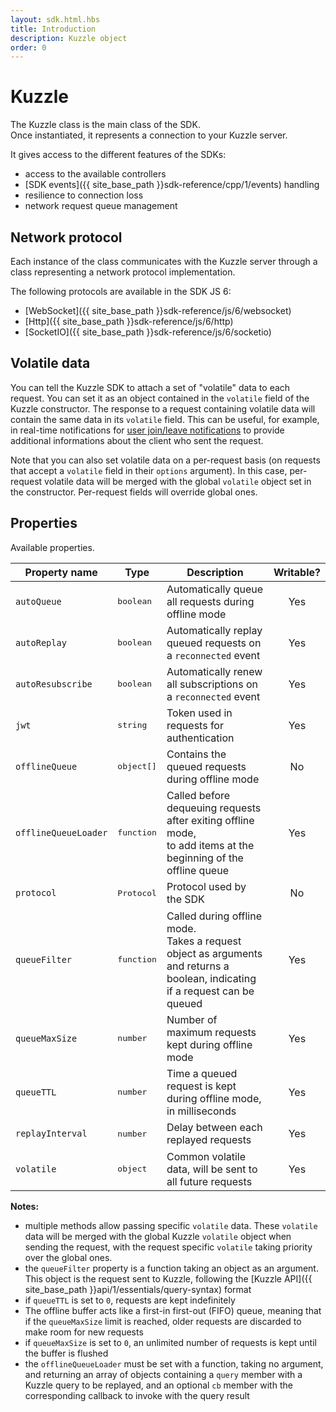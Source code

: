 ```yaml
---
layout: sdk.html.hbs
title: Introduction
description: Kuzzle object
order: 0
---
```


# Kuzzle

The Kuzzle class is the main class of the SDK.  
Once instantiated, it represents a connection to your Kuzzle server.

It gives access to the different features of the SDKs:
 - access to the available controllers
 - [SDK events]({{ site_base_path }}sdk-reference/cpp/1/events) handling
 - resilience to connection loss
 - network request queue management

## Network protocol

Each instance of the class communicates with the Kuzzle server through a class representing a network protocol implementation.  

The following protocols are available in the SDK JS 6:
  - [WebSocket]({{ site_base_path }}sdk-reference/js/6/websocket)
  - [Http]({{ site_base_path }}sdk-reference/js/6/http)
  - [SocketIO]({{ site_base_path }}sdk-reference/js/6/socketio)

## Volatile data

You can tell the Kuzzle SDK to attach a set of "volatile" data to each request. You can set it as an object contained in the `volatile` field of the Kuzzle constructor. The response to a request containing volatile data will contain the same data in its `volatile` field. This can be useful, for example, in real-time notifications for [user join/leave notifications]({{site_base_path}}api/1/essentials/volatile-data/) to provide additional informations about the client who sent the request.

Note that you can also set volatile data on a per-request basis (on requests that accept a `volatile` field in their `options` argument). In this case, per-request volatile data will be merged with the global `volatile` object set in the constructor. Per-request fields will override global ones.

## Properties

Available properties.

| Property name        | Type     | Description          | Writable? |
| -------------------- | -------- | --------------------------------------- | :-------: |
| `autoQueue`          | <pre>boolean</pre> | Automatically queue all requests during offline mode    |    Yes    |
| `autoReplay`         | <pre>boolean</pre> | Automatically replay queued requests on a `reconnected` event        |    Yes    |
| `autoResubscribe`    | <pre>boolean</pre> | Automatically renew all subscriptions on a `reconnected` event       |    Yes    |
| `jwt`                | <pre>string</pre> | Token used in requests for authentication        |    Yes    |
| `offlineQueue`       | <pre>object[]</pre> | Contains the queued requests during offline mode   |    No     |
| `offlineQueueLoader` | <pre>function</pre> | Called before dequeuing requests after exiting offline mode,</br> to add items at the beginning of the offline queue  |    Yes    |
| `protocol`       | <pre>Protocol</pre> | Protocol used by the SDK   |    No     |
| `queueFilter`        | <pre>function</pre> | Called during offline mode. </br>Takes a request object as arguments and returns a boolean, indicating if a request can be queued |    Yes    |
| `queueMaxSize`       | <pre>number</pre>  | Number of maximum requests kept during offline mode|    Yes    |
| `queueTTL`           | <pre>number</pre>  | Time a queued request is kept during offline mode, in milliseconds      |    Yes    |
| `replayInterval`     | <pre>number</pre>  | Delay between each replayed requests               |    Yes    |
| `volatile`           | <pre>object</pre> | Common volatile data, will be sent to all future requests       |    Yes    |

**Notes:**

- multiple methods allow passing specific `volatile` data. These `volatile` data will be merged with the global Kuzzle `volatile` object when sending the request, with the request specific `volatile` taking priority over the global ones.
- the `queueFilter` property is a function taking an object as an argument. This object is the request sent to Kuzzle, following the [Kuzzle API]({{ site_base_path }}api/1/essentials/query-syntax) format
- if `queueTTL` is set to `0`, requests are kept indefinitely
- The offline buffer acts like a first-in first-out (FIFO) queue, meaning that if the `queueMaxSize` limit is reached, older requests are discarded to make room for new requests
- if `queueMaxSize` is set to `0`, an unlimited number of requests is kept until the buffer is flushed
- the `offlineQueueLoader` must be set with a function, taking no argument, and returning an array of objects containing a `query` member with a Kuzzle query to be replayed, and an optional `cb` member with the corresponding callback to invoke with the query result
